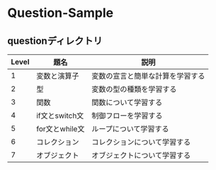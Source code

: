 # Question-Sample

## questionディレクトリ

| Level | 題名           | 説明                             |
| ----- | -------------- | -------------------------------- |
| 1     | 変数と演算子   | 変数の宣言と簡単な計算を学習する |
| 2     | 型             | 変数の型の種類を学習する         |
| 3     | 関数           | 関数について学習する             |
| 4     | if文とswitch文 | 制御フローを学習する             |
| 5     | for文とwhile文 | ループについて学習する           |
| 6     | コレクション   | コレクションについて学習する     |
| 7     | オブジェクト   | オブジェクトについて学習する     |
